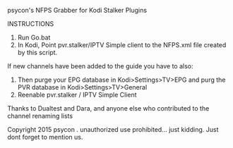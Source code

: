 psycon's NFPS Grabber for Kodi Stalker Plugins

INSTRUCTIONS

1. Run Go.bat
2. In  Kodi, Point pvr.stalker/IPTV Simple client to the NFPS.xml file created by this script. 

If  new channels have been added to the guide you have to also:

1. Then purge your EPG database in Kodi>Settings>TV>EPG and purg the PVR database in Kodi>Settings>TV>General
2. Reenable pvr.stalker / IPTV Simple Client





Thanks to Dualtest and Dara, and anyone else who contributed to the channel renaming lists


Copyright 2015 psycon . unauthorized use prohibited...  just kidding.  Just dont forget to mention us.
